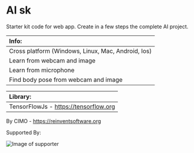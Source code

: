 AI sk
==============

Starter kit code for web app. Create in a few steps the complete AI project.

| Info: |
|:---|
| Cross platform (Windows, Linux, Mac, Android, Ios) |
| Learn from webcam and image |
| Learn from microphone |
| Find body pose from webcam and image |

| Library: |
|:---|
| TensorFlowJs - https://tensorflow.org |

By CIMO - https://reinventsoftware.org

Supported By:

![Image of supporter](https://avatars0.githubusercontent.com/u/878437?s=200&v=4)
